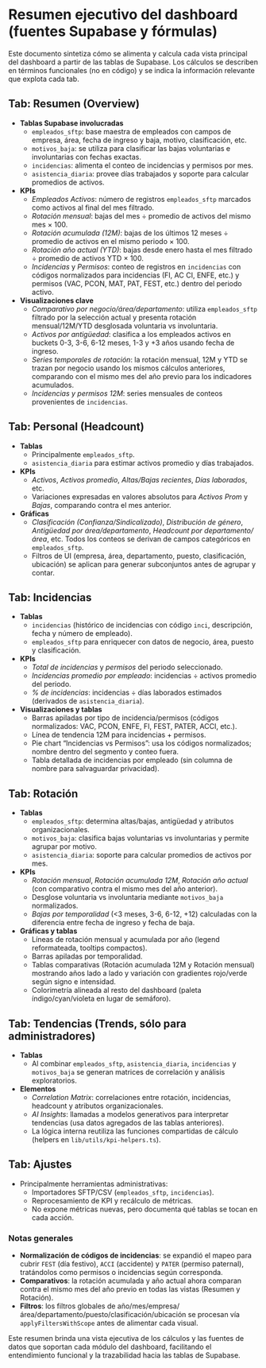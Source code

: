 # Resumen ejecutivo del dashboard (fuentes Supabase y fórmulas)

Este documento sintetiza cómo se alimenta y calcula cada vista principal del dashboard a partir de las tablas de Supabase. Los cálculos se describen en términos funcionales (no en código) y se indica la información relevante que explota cada tab.

## Tab: Resumen (Overview)
- **Tablas Supabase involucradas**
  - `empleados_sftp`: base maestra de empleados con campos de empresa, área, fecha de ingreso y baja, motivo, clasificación, etc.
  - `motivos_baja`: se utiliza para clasificar las bajas voluntarias e involuntarias con fechas exactas.
  - `incidencias`: alimenta el conteo de incidencias y permisos por mes.
  - `asistencia_diaria`: provee días trabajados y soporte para calcular promedios de activos.
- **KPIs**
  - *Empleados Activos*: número de registros `empleados_sftp` marcados como activos al final del mes filtrado.
  - *Rotación mensual*: bajas del mes ÷ promedio de activos del mismo mes × 100.
  - *Rotación acumulada (12M)*: bajas de los últimos 12 meses ÷ promedio de activos en el mismo periodo × 100.
  - *Rotación año actual (YTD)*: bajas desde enero hasta el mes filtrado ÷ promedio de activos YTD × 100.
  - *Incidencias* y *Permisos*: conteo de registros en `incidencias` con códigos normalizados para incidencias (FI, AC CI, ENFE, etc.) y permisos (VAC, PCON, MAT, PAT, FEST, etc.) dentro del periodo activo.
- **Visualizaciones clave**
  - *Comparativo por negocio/área/departamento*: utiliza `empleados_sftp` filtrado por la selección actual y presenta rotación mensual/12M/YTD desglosada voluntaria vs involuntaria.
  - *Activos por antigüedad*: clasifica a los empleados activos en buckets 0-3, 3-6, 6-12 meses, 1-3 y +3 años usando fecha de ingreso.
  - *Series temporales de rotación*: la rotación mensual, 12M y YTD se trazan por negocio usando los mismos cálculos anteriores, comparando con el mismo mes del año previo para los indicadores acumulados.
  - *Incidencias y permisos 12M*: series mensuales de conteos provenientes de `incidencias`.

## Tab: Personal (Headcount)
- **Tablas**
  - Principalmente `empleados_sftp`.
  - `asistencia_diaria` para estimar activos promedio y días trabajados.
- **KPIs**
  - *Activos*, *Activos promedio*, *Altas/Bajas recientes*, *Días laborados*, etc.
  - Variaciones expresadas en valores absolutos para *Activos Prom* y *Bajas*, comparando contra el mes anterior.
- **Gráficas**
  - *Clasificación (Confianza/Sindicalizado)*, *Distribución de género*, *Antigüedad por área/departamento*, *Headcount por departamento/área*, etc. Todos los conteos se derivan de campos categóricos en `empleados_sftp`.
  - Filtros de UI (empresa, área, departamento, puesto, clasificación, ubicación) se aplican para generar subconjuntos antes de agrupar y contar.

## Tab: Incidencias
- **Tablas**
  - `incidencias` (histórico de incidencias con código `inci`, descripción, fecha y número de empleado).
  - `empleados_sftp` para enriquecer con datos de negocio, área, puesto y clasificación.
- **KPIs**
  - *Total de incidencias* y *permisos* del periodo seleccionado.
  - *Incidencias promedio por empleado*: incidencias ÷ activos promedio del periodo.
  - *% de incidencias*: incidencias ÷ días laborados estimados (derivados de `asistencia_diaria`).
- **Visualizaciones y tablas**
  - Barras apiladas por tipo de incidencia/permisos (códigos normalizados: VAC, PCON, ENFE, FI, FEST, PATER, ACCI, etc.).
  - Línea de tendencia 12M para incidencias + permisos.
  - Pie chart “Incidencias vs Permisos”: usa los códigos normalizados; nombre dentro del segmento y conteo fuera.
  - Tabla detallada de incidencias por empleado (sin columna de nombre para salvaguardar privacidad).

## Tab: Rotación
- **Tablas**
  - `empleados_sftp`: determina altas/bajas, antigüedad y atributos organizacionales.
  - `motivos_baja`: clasifica bajas voluntarias vs involuntarias y permite agrupar por motivo.
  - `asistencia_diaria`: soporte para calcular promedios de activos por mes.
- **KPIs**
  - *Rotación mensual*, *Rotación acumulada 12M*, *Rotación año actual* (con comparativo contra el mismo mes del año anterior).
  - Desglose voluntaria vs involuntaria mediante `motivos_baja` normalizados.
  - *Bajas por temporalidad* (<3 meses, 3-6, 6-12, +12) calculadas con la diferencia entre fecha de ingreso y fecha de baja.
- **Gráficas y tablas**
  - Líneas de rotación mensual y acumulada por año (legend reformateada, tooltips compactos).
  - Barras apiladas por temporalidad.
  - Tablas comparativas (Rotación acumulada 12M y Rotación mensual) mostrando años lado a lado y variación con gradientes rojo/verde según signo e intensidad.
  - Colorimetría alineada al resto del dashboard (paleta índigo/cyan/violeta en lugar de semáforo).

## Tab: Tendencias (Trends, sólo para administradores)
- **Tablas**
  - Al combinar `empleados_sftp`, `asistencia_diaria`, `incidencias` y `motivos_baja` se generan matrices de correlación y análisis exploratorios.
- **Elementos**
  - *Correlation Matrix*: correlaciones entre rotación, incidencias, headcount y atributos organizacionales.
  - *AI Insights*: llamadas a modelos generativos para interpretar tendencias (usa datos agregados de las tablas anteriores).
  - La lógica interna reutiliza las funciones compartidas de cálculo (helpers en `lib/utils/kpi-helpers.ts`).

## Tab: Ajustes
- Principalmente herramientas administrativas:
  - Importadores SFTP/CSV (`empleados_sftp`, `incidencias`).
  - Reprocesamiento de KPI y recálculo de métricas.
  - No expone métricas nuevas, pero documenta qué tablas se tocan en cada acción.

### Notas generales
- **Normalización de códigos de incidencias**: se expandió el mapeo para cubrir `FEST` (día festivo), `ACCI` (accidente) y `PATER` (permiso paternal), tratándolos como permisos o incidencias según corresponda.
- **Comparativos**: la rotación acumulada y año actual ahora comparan contra el mismo mes del año previo en todas las vistas (Resumen y Rotación).
- **Filtros**: los filtros globales de año/mes/empresa/área/departamento/puesto/clasificación/ubicación se procesan vía `applyFiltersWithScope` antes de alimentar cada visual.

Este resumen brinda una vista ejecutiva de los cálculos y las fuentes de datos que soportan cada módulo del dashboard, facilitando el entendimiento funcional y la trazabilidad hacia las tablas de Supabase.

